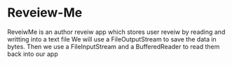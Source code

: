 # Reveiew-Me
 ReveiwMe is an author reveiw app which stores user reveiw by reading and writting into a text file
 We will use a FileOutputStream to save the data in bytes. 
 Then we use a FileInputStream and a BufferedReader to read them back into our app 
 
